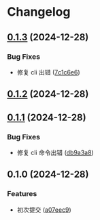 # Changelog

## [0.1.3](https://github.com/LiuWenXing1996/create-code-easy/compare/v0.1.2...v0.1.3) (2024-12-28)

### Bug Fixes

* 修复 cli 出错 ([7c1c6e6](https://github.com/LiuWenXing1996/create-code-easy/commit/7c1c6e67a05c67716a1b6ea819a1dbe9726e79ce))

## [0.1.2](https://github.com/LiuWenXing1996/create-code-easy/compare/v0.1.1...v0.1.2) (2024-12-28)

## [0.1.1](https://github.com/LiuWenXing1996/create-code-easy/compare/v0.1.0...v0.1.1) (2024-12-28)

### Bug Fixes

* 修复 cli 命令出错 ([db9a3a8](https://github.com/LiuWenXing1996/create-code-easy/commit/db9a3a822ccce9c018e0bda3d058f47501099249))

## 0.1.0 (2024-12-28)

### Features

* 初次提交 ([a07eec9](https://github.com/LiuWenXing1996/create-code-easy/commit/a07eec95634c4b76077c1568f57297fb675a0cf4))
